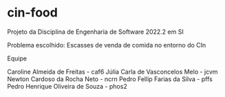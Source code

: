 # cin-food
Projeto da Disciplina de Engenharia de Software 2022.2 em SI

Problema escolhido:
Escasses de venda de comida no entorno do CIn

Equipe

Caroline Almeida de Freitas - caf6 
Júlia Carla de Vasconcelos Melo - jcvm 
Newton Cardoso da Rocha Neto - ncrn 
Pedro Fellip Farias da Silva - pffs 
Pedro Henrique Oliveira de Souza - phos2
